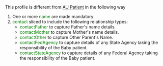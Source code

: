 This profile is different from [AU Patient](http://build.fhir.org/ig/hl7au/au-fhir-base/StructureDefinition-au-patient.html) in the following way

1. One or more <span style='color:green'>name</span> are made mandatory
1. <span style='color:green'>contact</span> sliced to include the following relationship types:
	* <span style='color:green'>contactFather</span> to capture Father's name details.
	* <span style='color:green'>contactMother</span> to capture Mother's name details.
	* <span style='color:green'>contactOther</span> to capture Other Parent's Name.
	* <span style='color:green'>contactFedAgency</span> to capture details of any State Agency taking the responsibility of the Baby patient.
	* <span style='color:green'>contactStateAgency</span> to capture details of any Federal Agency taking the responsibility of the Baby patient.
